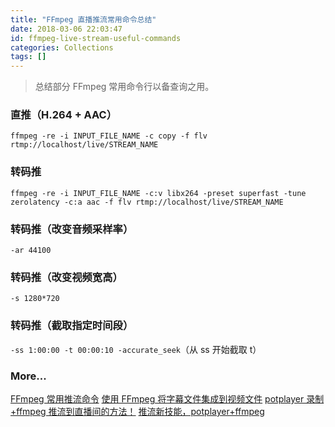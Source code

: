 ```yaml
---
title: "FFmpeg 直播推流常用命令总结"
date: 2018-03-06 22:03:47
id: ffmpeg-live-stream-useful-commands
categories: Collections
tags: []
---
```


> 总结部分 FFmpeg 常用命令行以备查询之用。

### 直推（H.264 + AAC）

`ffmpeg -re -i INPUT_FILE_NAME -c copy -f flv rtmp://localhost/live/STREAM_NAME`

### 转码推

`ffmpeg -re -i INPUT_FILE_NAME -c:v libx264 -preset superfast -tune zerolatency -c:a aac -f flv rtmp://localhost/live/STREAM_NAME`

### 转码推（改变音频采样率）

`-ar 44100`

### 转码推（改变视频宽高）

`-s 1280*720`

### 转码推（截取指定时间段）

`-ss 1:00:00 -t 00:00:10 -accurate_seek`（从 ss 开始截取 t）

### More...

[FFmpeg 常用推流命令](https://www.jianshu.com/p/d541b317f71c)
[使用 FFmpeg 将字幕文件集成到视频文件](http://www.yaosansi.com/post/ffmpeg-burn-subtitles-into-video/)
[potplayer 录制+ffmpeg 推流到直播间的方法！](https://www.bilibili.com/video/av9266440/)
[推流新技能，potplayer+ffmpeg](http://blog.sina.com.cn/s/blog_4618a6280102xf68.html)
